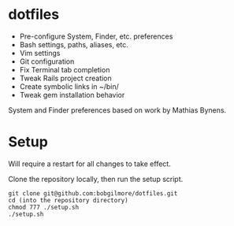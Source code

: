 dotfiles
========
* Pre-configure System, Finder, etc. preferences
* Bash settings, paths, aliases, etc.
* Vim settings
* Git configuration
* Fix Terminal tab completion
* Tweak Rails project creation
* Create symbolic links in ~/bin/
* Tweak gem installation behavior

System and Finder preferences based on work by Mathias Bynens.

Setup
=====
Will require a restart for all changes to take effect.

Clone the repository locally, then run the setup script.

    git clone git@github.com:bobgilmore/dotfiles.git
    cd (into the repository directory)
    chmod 777 ./setup.sh
    ./setup.sh
